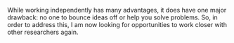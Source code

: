 While working independently has many advantages, it does have one major
drawback: no one to bounce ideas off or help you solve problems. So, in order to
address this, I am now looking for opportunities to work closer with other
researchers again.
